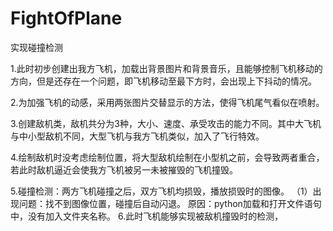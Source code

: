 # FightOfPlane

实现碰撞检测

1.此时初步创建出我方飞机，加载出背景图片和背景音乐，且能够控制飞机移动的方向，但是还存在一个问题，即飞机移动至最下方时，会出现上下抖动的情况。

2.为加强飞机的动感，采用两张图片交替显示的方法，使得飞机尾气看似在喷射。

3.创建敌机类，敌机共分为3种，大小、速度、承受攻击的能力不同。其中大飞机与中小型敌机不同，大型飞机与我方飞机类似，加入了飞行特效。

4.绘制敌机时没考虑绘制位置，将大型敌机绘制在小型机之前，会导致两者重合，若此时敌机逼近会使我方飞机被另一未被摧毁的飞机撞毁。

5.碰撞检测：两方飞机碰撞之后，双方飞机均损毁，播放损毁时的图像。
（1）出现问题：找不到图像位置，碰撞后自动闪退。
      原因：python加载和打开文件语句中，没有加入文件夹名称。
6.此时飞机能够实现被敌机撞毁时的检测，
